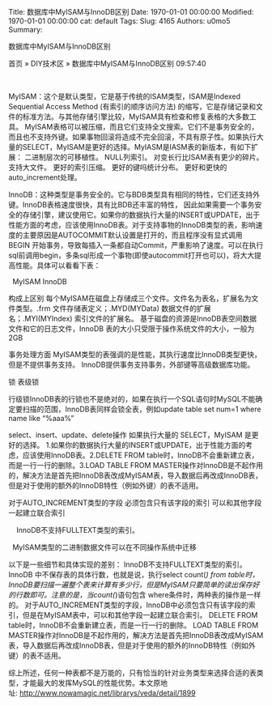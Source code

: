 Title: 数据库中MyISAM与InnoDB区别
Date: 1970-01-01 00:00:00
Modified: 1970-01-01 00:00:00
cat: default
Tags: 
Slug: 4165
Authors: u0mo5 
Summary: 


数据库中MyISAM与InnoDB区别


首页 » DIY技术区 » 数据库中MyISAM与InnoDB区别
09:57:40
 

 


MyISAM：这个是默认类型，它是基于传统的ISAM类型，ISAM是Indexed Sequential Access Method (有索引的顺序访问方法) 的缩写，它是存储记录和文件的标准方法。与其他存储引擎比较，MyISAM具有检查和修复表格的大多数工具。 MyISAM表格可以被压缩，而且它们支持全文搜索。它们不是事务安全的，而且也不支持外键。如果事物回滚将造成不完全回滚，不具有原子性。如果执行大量的SELECT，MyISAM是更好的选择。MyIASM是IASM表的新版本，有如下扩展：
二进制层次的可移植性。
NULL列索引。
对变长行比ISAM表有更少的碎片。
支持大文件。
更好的索引压缩。
更好的键吗统计分布。
更好和更快的auto_increment处理。



InnoDB：这种类型是事务安全的。它与BDB类型具有相同的特性，它们还支持外键。InnoDB表格速度很快，具有比BDB还丰富的特性， 因此如果需要一个事务安全的存储引擎，建议使用它。如果你的数据执行大量的INSERT或UPDATE，出于性能方面的考虑，应该使用InnoDB表。对于支持事物的InnoDB类型的表，影响速度的主要原因是AUTOCOMMIT默认设置是打开的，而且程序没有显式调用BEGIN 开始事务，导致每插入一条都自动Commit，严重影响了速度。可以在执行sql前调用begin，多条sql形成一个事物(即使autocommit打开也可以)，将大大提高性能。具体可以看看下表：

 
MyISAM
InnoDB



构成上区别
每个MyISAM在磁盘上存储成三个文件。文件名为表名，扩展名为文件类型。.frm 文件存储表定义；.MYD(MYData) 数据文件的扩展名；.MYI(MYIndex) 索引文件的扩展名。
基于磁盘的资源是InnoDB表空间数据文件和它的日志文件，InnoDB 表的大小只受限于操作系统文件的大小，一般为 2GB



事务处理方面
MyISAM类型的表强调的是性能，其执行速度比InnoDB类型更快，但是不提供事务支持。
InnoDB提供事务支持事务，外部键等高级数据库功能。



锁
表级锁

行级锁InnoDB表的行锁也不是绝对的，如果在执行一个SQL语句时MySQL不能确定要扫描的范围，InnoDB表同样会锁全表，例如update table set num=1 where name like “%aaa%”



select、insert、update、delete操作
如果执行大量的 SELECT，MyISAM 是更好的选择。
1.如果你的数据执行大量的INSERT或UPDATE，出于性能方面的考虑，应该使用InnoDB表。2.DELETE FROM table时，InnoDB不会重新建立表，而是一行一行的删除。3.LOAD TABLE FROM MASTER操作对InnoDB是不起作用的，解决方法是首先把InnoDB表改成MyISAM表，导入数据后再改成InnoDB表，但是对于使用的额外的InnoDB特性（例如外键）的表不适用。



对于AUTO_INCREMENT类型的字段
必须包含只有该字段的索引
可以和其他字段一起建立联合索引



 
 
InnoDB不支持FULLTEXT类型的索引。



 
MyISAM类型的二进制数据文件可以在不同操作系统中迁移
 




以下是一些细节和具体实现的差别：
InnoDB不支持FULLTEXT类型的索引。
InnoDB 中不保存表的具体行数，也就是说，执行select count(*) from table时，InnoDB要扫描一遍整个表来计算有多少行，但是MyISAM只要简单的读出保存好的行数即可。注意的是，当count(*)语句包含 where条件时，两种表的操作是一样的。
对于AUTO_INCREMENT类型的字段，InnoDB中必须包含只有该字段的索引，但是在MyISAM表中，可以和其他字段一起建立联合索引。
DELETE FROM table时，InnoDB不会重新建立表，而是一行一行的删除。
LOAD TABLE FROM MASTER操作对InnoDB是不起作用的，解决方法是首先把InnoDB表改成MyISAM表，导入数据后再改成InnoDB表，但是对于使用的额外的InnoDB特性（例如外键）的表不适用。



综上所述，任何一种表都不是万能的，只有恰当的针对业务类型来选择合适的表类型，才能最大的发挥MySQL的性能优势。本文原地址: http://www.nowamagic.net/librarys/veda/detail/1899



